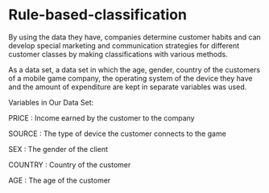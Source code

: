 #  Rule-based-classification
By using the data they have, companies determine customer habits and can develop special marketing and communication strategies for different customer classes by making classifications with various methods.

As a data set, a data set in which the age, gender, country of the customers of a mobile game company, the operating system of the device they have and the amount of expenditure are kept in separate variables was used.

Variables in Our Data Set:

PRICE : Income earned by the customer to the company

SOURCE : The type of device the customer connects to the game

SEX : The gender of the client

COUNTRY : Country of the customer

AGE : The age of the customer
